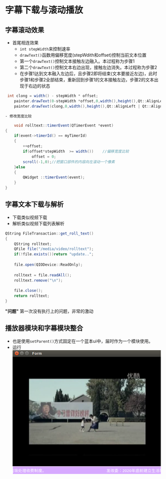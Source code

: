 # 字幕下载与滚动播放

## 字幕滚动效果
- 首尾相连效果
	- `int stepWidth`来控制速率
	- `drawText()`函数用偏移宽度(stepWdith和offset)控制当前文本位置
	- 第一个`drawText()`控制文本接触左边融入。本过程称为步骤1
	- 第二个`drawText()`控制文本右边出现，接触左边消失。本过程称为步骤2
	- 在步骤1达到文本融入左边后，且步骤2即将结束(文本要接近左边)，此时步骤1和步骤2全部结束，重新回到步骤1的文本接触左边，步骤2的文本出现于右边的状态
```java
 int clong = width() - stepWidth * offset;
    painter.drawText(0-stepWidth *offset,0,width(),height(),Qt::AlignLeft | Qt::AlignVCenter,text());
    painter.drawText(clong,0,width(),height(),Qt::AlignLeft | Qt::AlignVCenter,text().left(offset));
```
	- 修改宽度比较
```java
    void rolltext::timerEvent(QTimerEvent *event)
{
    if(event->timerId() == myTimerId)
    {
        ++offset;
        if(offset*stepWidth  >= width())	//偏移宽度比较
            offset = 0;
        scroll(-1,0);//把窗口部件的内容向左滚动一个像素
    }else
    {
        QWidget ::timerEvent(event);
    }
}
```

## 字幕文本下载与解析
- 下载类似视频下载
- 解析类似视频下载列表解析
```java
QString FileTransaction::get_roll_text()
{
    QString rolltext;
    QFile file("/media/video/rolltext");
    if(!file.exists())return "update..";

    file.open(QIODevice::ReadOnly);

    rolltext = file.readAll();
    rolltext.remove("\n");

    file.close();
    return rolltext;
}
```
**"问题"**
第一次没有执行上的问题，非常的激动

## 播放器模块和字幕模块整合
- 也是使用`setParent()`方式固定在一个蓝本ui中，届时作为一个模块使用。
- 运行
![run](./picture/day9/run.PNG)